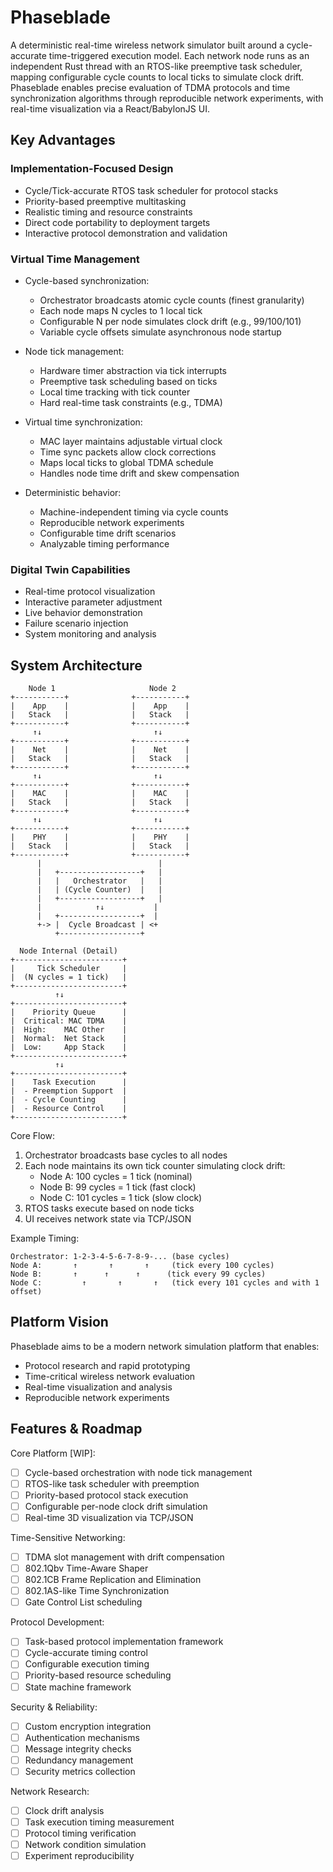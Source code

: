 # Phaseblade

A deterministic real-time wireless network simulator built around a cycle-accurate time-triggered execution model. Each network node runs as an independent Rust thread with an RTOS-like preemptive task scheduler, mapping configurable cycle counts to local ticks to simulate clock drift. Phaseblade enables precise evaluation of TDMA protocols and time synchronization algorithms through reproducible network experiments, with real-time visualization via a React/BabylonJS UI.

## Key Advantages

### Implementation-Focused Design

- Cycle/Tick-accurate RTOS task scheduler for protocol stacks
- Priority-based preemptive multitasking
- Realistic timing and resource constraints
- Direct code portability to deployment targets
- Interactive protocol demonstration and validation

### Virtual Time Management

- Cycle-based synchronization:

  - Orchestrator broadcasts atomic cycle counts (finest granularity)
  - Each node maps N cycles to 1 local tick
  - Configurable N per node simulates clock drift (e.g., 99/100/101)
  - Variable cycle offsets simulate asynchronous node startup

- Node tick management:

  - Hardware timer abstraction via tick interrupts
  - Preemptive task scheduling based on ticks
  - Local time tracking with tick counter
  - Hard real-time task constraints (e.g., TDMA)

- Virtual time synchronization:

  - MAC layer maintains adjustable virtual clock
  - Time sync packets allow clock corrections
  - Maps local ticks to global TDMA schedule
  - Handles node time drift and skew compensation

- Deterministic behavior:
  - Machine-independent timing via cycle counts
  - Reproducible network experiments
  - Configurable time drift scenarios
  - Analyzable timing performance

### Digital Twin Capabilities

- Real-time protocol visualization
- Interactive parameter adjustment
- Live behavior demonstration
- Failure scenario injection
- System monitoring and analysis

## System Architecture

```
    Node 1                     Node 2
+-----------+              +-----------+
|    App    |              |    App    |
|   Stack   |              |   Stack   |
+-----------+              +-----------+
     ↑↓                         ↑↓
+-----------+              +-----------+
|    Net    |              |    Net    |
|   Stack   |              |   Stack   |
+-----------+              +-----------+
     ↑↓                         ↑↓
+-----------+              +-----------+
|    MAC    |              |    MAC    |
|   Stack   |              |   Stack   |
+-----------+              +-----------+
     ↑↓                         ↑↓
+-----------+              +-----------+
|    PHY    |              |    PHY    |
|   Stack   |              |   Stack   |
+-----------+              +-----------+
      |                          |
      |   +------------------+   |
      |   |   Orchestrator   |   |
      |   | (Cycle Counter)  |   |
      |   +------------------+   |
      |            ↑↓           |
      |   +------------------+  |
      +-> |  Cycle Broadcast | <+
          +------------------+

  Node Internal (Detail)
+------------------------+
|     Tick Scheduler     |
|  (N cycles = 1 tick)   |
+------------------------+
          ↑↓
+------------------------+
|    Priority Queue      |
|  Critical: MAC TDMA    |
|  High:    MAC Other    |
|  Normal:  Net Stack    |
|  Low:     App Stack    |
+------------------------+
          ↑↓
+------------------------+
|    Task Execution      |
|  - Preemption Support  |
|  - Cycle Counting      |
|  - Resource Control    |
+------------------------+
```

Core Flow:

1. Orchestrator broadcasts base cycles to all nodes
2. Each node maintains its own tick counter simulating clock drift:
   - Node A: 100 cycles = 1 tick (nominal)
   - Node B: 99 cycles = 1 tick (fast clock)
   - Node C: 101 cycles = 1 tick (slow clock)
3. RTOS tasks execute based on node ticks
4. UI receives network state via TCP/JSON

Example Timing:

```
Orchestrator: 1-2-3-4-5-6-7-8-9-... (base cycles)
Node A:       ↑       ↑       ↑     (tick every 100 cycles)
Node B:       ↑      ↑      ↑      (tick every 99 cycles)
Node C:         ↑       ↑       ↑   (tick every 101 cycles and with 1 offset)
```

## Platform Vision

Phaseblade aims to be a modern network simulation platform that enables:

- Protocol research and rapid prototyping
- Time-critical wireless network evaluation
- Real-time visualization and analysis
- Reproducible network experiments

## Features & Roadmap

Core Platform [WIP]:

- [ ] Cycle-based orchestration with node tick management
- [ ] RTOS-like task scheduler with preemption
- [ ] Priority-based protocol stack execution
- [ ] Configurable per-node clock drift simulation
- [ ] Real-time 3D visualization via TCP/JSON

Time-Sensitive Networking:

- [ ] TDMA slot management with drift compensation
- [ ] 802.1Qbv Time-Aware Shaper
- [ ] 802.1CB Frame Replication and Elimination
- [ ] 802.1AS-like Time Synchronization
- [ ] Gate Control List scheduling

Protocol Development:

- [ ] Task-based protocol implementation framework
- [ ] Cycle-accurate timing control
- [ ] Configurable execution timing
- [ ] Priority-based resource scheduling
- [ ] State machine framework

Security & Reliability:

- [ ] Custom encryption integration
- [ ] Authentication mechanisms
- [ ] Message integrity checks
- [ ] Redundancy management
- [ ] Security metrics collection

Network Research:

- [ ] Clock drift analysis
- [ ] Task execution timing measurement
- [ ] Protocol timing verification
- [ ] Network condition simulation
- [ ] Experiment reproducibility
